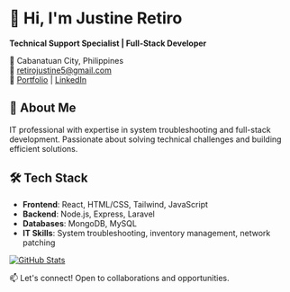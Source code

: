 # 👋 Hi, I'm Justine Retiro
**Technical Support Specialist | Full-Stack Developer**

📍 Cabanatuan City, Philippines  
📧 [retirojustine5@gmail.com](mailto:retirojustine5@gmail.com)  
🔗 [Portfolio](https://justine-retiro.github.io/webfolio) | [LinkedIn](https://www.linkedin.com/in/justine-retiro)

## 🚀 About Me
IT professional with expertise in system troubleshooting and full-stack development. Passionate about solving technical challenges and building efficient solutions.

## 🛠️ Tech Stack
- **Frontend**: React, HTML/CSS, Tailwind, JavaScript
- **Backend**: Node.js, Express, Laravel
- **Databases**: MongoDB, MySQL
- **IT Skills**: System troubleshooting, inventory management, network patching

[![GitHub Stats](https://github-readme-stats.vercel.app/api?username=justine-retiro&show_icons=true&theme=radical)](https://github.com/justine-retiro)

📫 Let's connect! Open to collaborations and opportunities.
